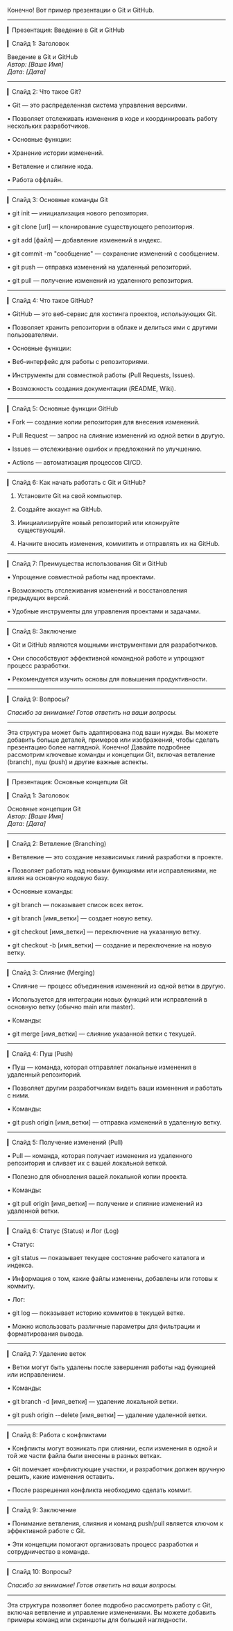 Конечно! Вот пример презентации о Git и GitHub. 

---

▎Презентация: Введение в Git и GitHub

▎Слайд 1: Заголовок

Введение в Git и GitHub  
*Автор: [Ваше Имя]*  
*Дата: [Дата]*

---

▎Слайд 2: Что такое Git?

• Git — это распределенная система управления версиями.

• Позволяет отслеживать изменения в коде и координировать работу нескольких разработчиков.

• Основные функции:

  • Хранение истории изменений.

  • Ветвление и слияние кода.

  • Работа оффлайн.

---

▎Слайд 3: Основные команды Git

• git init — инициализация нового репозитория.

• git clone [url] — клонирование существующего репозитория.

• git add [файл] — добавление изменений в индекс.

• git commit -m "сообщение" — сохранение изменений с сообщением.

• git push — отправка изменений на удаленный репозиторий.

• git pull — получение изменений из удаленного репозитория.

---

▎Слайд 4: Что такое GitHub?

• GitHub — это веб-сервис для хостинга проектов, использующих Git.

• Позволяет хранить репозитории в облаке и делиться ими с другими пользователями.

• Основные функции:

  • Веб-интерфейс для работы с репозиториями.

  • Инструменты для совместной работы (Pull Requests, Issues).

  • Возможность создания документации (README, Wiki).

---

▎Слайд 5: Основные функции GitHub

• Fork — создание копии репозитория для внесения изменений.

• Pull Request — запрос на слияние изменений из одной ветки в другую.

• Issues — отслеживание ошибок и предложений по улучшению.

• Actions — автоматизация процессов CI/CD.

---

▎Слайд 6: Как начать работать с Git и GitHub?

1. Установите Git на свой компьютер.

2. Создайте аккаунт на GitHub.

3. Инициализируйте новый репозиторий или клонируйте существующий.

4. Начните вносить изменения, коммитить и отправлять их на GitHub.

---

▎Слайд 7: Преимущества использования Git и GitHub

• Упрощение совместной работы над проектами.

• Возможность отслеживания изменений и восстановления предыдущих версий.

• Удобные инструменты для управления проектами и задачами.

---

▎Слайд 8: Заключение

• Git и GitHub являются мощными инструментами для разработчиков.

• Они способствуют эффективной командной работе и упрощают процесс разработки.

• Рекомендуется изучить основы для повышения продуктивности.

---

▎Слайд 9: Вопросы?

*Спасибо за внимание! Готов ответить на ваши вопросы.*

---

Эта структура может быть адаптирована под ваши нужды. Вы можете добавить больше деталей, примеров или изображений, чтобы сделать презентацию более наглядной.
Конечно! Давайте подробнее рассмотрим ключевые команды и концепции Git, включая ветвление (branch), пуш (push) и другие важные аспекты.

---

▎Презентация: Основные концепции Git

▎Слайд 1: Заголовок

Основные концепции Git  
*Автор: [Ваше Имя]*  
*Дата: [Дата]*

---

▎Слайд 2: Ветвление (Branching)

• Ветвление — это создание независимых линий разработки в проекте.

• Позволяет работать над новыми функциями или исправлениями, не влияя на основную кодовую базу.

• Основные команды:

  • git branch — показывает список всех веток.

  • git branch [имя_ветки] — создает новую ветку.

  • git checkout [имя_ветки] — переключение на указанную ветку.

  • git checkout -b [имя_ветки] — создание и переключение на новую ветку.

---

▎Слайд 3: Слияние (Merging)

• Слияние — процесс объединения изменений из одной ветки в другую.

• Используется для интеграции новых функций или исправлений в основную ветку (обычно main или master).

• Команды:

  • git merge [имя_ветки] — слияние указанной ветки с текущей.

---

▎Слайд 4: Пуш (Push)

• Пуш — команда, которая отправляет локальные изменения в удаленный репозиторий.

• Позволяет другим разработчикам видеть ваши изменения и работать с ними.

• Команды:

  • git push origin [имя_ветки] — отправка изменений в удаленную ветку.

---

▎Слайд 5: Получение изменений (Pull)

• Pull — команда, которая получает изменения из удаленного репозитория и сливает их с вашей локальной веткой.

• Полезно для обновления вашей локальной копии проекта.

• Команды:

  • git pull origin [имя_ветки] — получение и слияние изменений из удаленной ветки.

---

▎Слайд 6: Статус (Status) и Лог (Log)

• Статус:

  • git status — показывает текущее состояние рабочего каталога и индекса.

  • Информация о том, какие файлы изменены, добавлены или готовы к коммиту.

  
• Лог:

  • git log — показывает историю коммитов в текущей ветке.

  • Можно использовать различные параметры для фильтрации и форматирования вывода.

---

▎Слайд 7: Удаление веток

• Ветки могут быть удалены после завершения работы над функцией или исправлением.

• Команды:

  • git branch -d [имя_ветки] — удаление локальной ветки.

  • git push origin --delete [имя_ветки] — удаление удаленной ветки.

---

▎Слайд 8: Работа с конфликтами

• Конфликты могут возникать при слиянии, если изменения в одной и той же части файла были внесены в разных ветках.

• Git помечает конфликтующие участки, и разработчик должен вручную решить, какие изменения оставить.

• После разрешения конфликта необходимо сделать коммит.

---

▎Слайд 9: Заключение

• Понимание ветвления, слияния и команд push/pull является ключом к эффективной работе с Git.

• Эти концепции помогают организовать процесс разработки и сотрудничество в команде.

---

▎Слайд 10: Вопросы?

*Спасибо за внимание! Готов ответить на ваши вопросы.*

---

Эта структура позволяет более подробно рассмотреть работу с Git, включая ветвление и управление изменениями. Вы можете добавить примеры команд или скриншоты для большей наглядности.